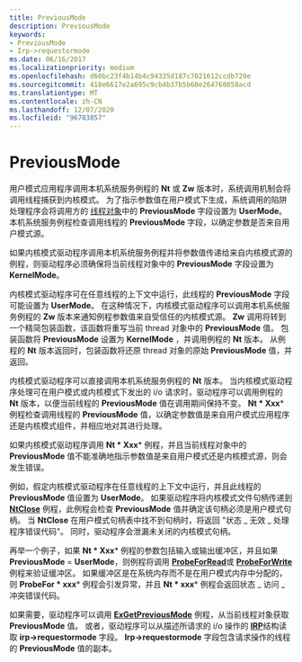 ```yaml
---
title: PreviousMode
description: PreviousMode
keywords:
- PreviousMode
- Irp->requestormode
ms.date: 06/16/2017
ms.localizationpriority: medium
ms.openlocfilehash: d60bc23f4b14b4c94335d187c7021612ccdb729e
ms.sourcegitcommit: 418e6617e2a695c9cb4b37b5b60e264760858acd
ms.translationtype: MT
ms.contentlocale: zh-CN
ms.lasthandoff: 12/07/2020
ms.locfileid: "96783857"
---
```

# <a name="previousmode"></a>PreviousMode


用户模式应用程序调用本机系统服务例程的 **Nt** 或 **Zw** 版本时，系统调用机制会将调用线程捕获到内核模式。 为了指示参数值在用户模式下生成，系统调用的陷阱处理程序会将调用方的 [线程对象](introduction-to-thread-objects.md)中的 **PreviousMode** 字段设置为 **UserMode**。 本机系统服务例程检查调用线程的 **PreviousMode** 字段，以确定参数是否来自用户模式源。

如果内核模式驱动程序调用本机系统服务例程并将参数值传递给来自内核模式源的例程，则驱动程序必须确保将当前线程对象中的 **PreviousMode** 字段设置为 **KernelMode**。

内核模式驱动程序可在任意线程的上下文中运行，此线程的 **PreviousMode** 字段可能设置为 **UserMode**。 在这种情况下，内核模式驱动程序可以调用本机系统服务例程的 **Zw** 版本来通知例程参数值来自受信任的内核模式源。 **Zw** 调用将转到一个精简包装函数，该函数将重写当前 thread 对象中的 **PreviousMode** 值。 包装函数将 **PreviousMode** 设置为 **KernelMode** ，并调用例程的 **Nt** 版本。 从例程的 **Nt** 版本返回时，包装函数将还原 thread 对象的原始 **PreviousMode** 值，并返回。

内核模式驱动程序可以直接调用本机系统服务例程的 **Nt** 版本。 当内核模式驱动程序处理可在用户模式或内核模式下发出的 i/o 请求时，驱动程序可以调用例程的 **Nt** 版本，以便当前线程的 **PreviousMode** 值在调用期间保持不变。 **Nt * Xxx*** 例程检查调用线程的 **PreviousMode** 值，以确定参数值是来自用户模式应用程序还是内核模式组件，并相应地对其进行处理。

如果内核模式驱动程序调用 **Nt * Xxx*** 例程，并且当前线程对象中的 **PreviousMode** 值不能准确地指示参数值是来自用户模式还是内核模式源，则会发生错误。

例如，假定内核模式驱动程序在任意线程的上下文中运行，并且此线程的 **PreviousMode** 值设置为 **UserMode**。 如果驱动程序将内核模式文件句柄传递到 [**NtClose**](/windows-hardware/drivers/ddi/ntifs/nf-ntifs-ntclose) 例程，此例程会检查 **PreviousMode** 值并确定该句柄必须是用户模式句柄。 当 **NtClose** 在用户模式句柄表中找不到句柄时，将返回 "状态 \_ 无效 \_ 处理程序错误代码"。 同时，驱动程序会泄漏未关闭的内核模式句柄。

再举一个例子，如果 **Nt * Xxx*** 例程的参数包括输入或输出缓冲区，并且如果 **PreviousMode**  =  **UserMode**，则例程将调用 [**ProbeForRead**](/windows-hardware/drivers/ddi/wdm/nf-wdm-probeforread)或 [**ProbeForWrite**](/windows-hardware/drivers/ddi/wdm/nf-wdm-probeforwrite)例程来验证缓冲区。 如果缓冲区是在系统内存而不是在用户模式内存中分配的，则 **ProbeFor * xxx*** 例程会引发异常，并且 **Nt * xxx*** 例程会返回状态 \_ 访问 \_ 冲突错误代码。

如果需要，驱动程序可以调用 [**ExGetPreviousMode**](/windows-hardware/drivers/ddi/wdm/nf-wdm-exgetpreviousmode) 例程，从当前线程对象获取 **PreviousMode** 值。 或者，驱动程序可以从描述所请求的 i/o 操作的 [**IRP**](/windows-hardware/drivers/ddi/wdm/ns-wdm-_irp)结构读取 **irp->requestormode** 字段。 **Irp->requestormode** 字段包含请求操作的线程的 **PreviousMode** 值的副本。

 

